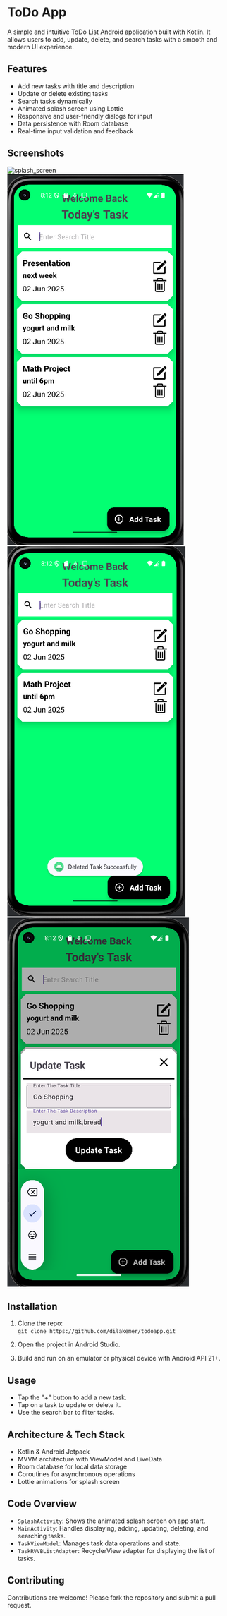 # ToDo App

A simple and intuitive ToDo List Android application built with Kotlin. It allows users to add, update, delete, and search tasks with a smooth and modern UI experience.

## Features

- Add new tasks with title and description
- Update or delete existing tasks
- Search tasks dynamically
- Animated splash screen using Lottie
- Responsive and user-friendly dialogs for input
- Data persistence with Room database
- Real-time input validation and feedback

## Screenshots
![splash_screen](https://github.com/user-attachments/assets/17396b33-9784-4e9d-9df9-c43558491d79)
![view_tasks](view_tasks.png)
![delete_tasks](after_delete_task.png)
![update_tasks](update_task.png)

## Installation

1. Clone the repo:  
   `git clone https://github.com/dilakemer/todoapp.git`

2. Open the project in Android Studio.

3. Build and run on an emulator or physical device with Android API 21+.

## Usage

- Tap the "+" button to add a new task.
- Tap on a task to update or delete it.
- Use the search bar to filter tasks.

## Architecture & Tech Stack

- Kotlin & Android Jetpack
- MVVM architecture with ViewModel and LiveData
- Room database for local data storage
- Coroutines for asynchronous operations
- Lottie animations for splash screen

## Code Overview

- `SplashActivity`: Shows the animated splash screen on app start.
- `MainActivity`: Handles displaying, adding, updating, deleting, and searching tasks.
- `TaskViewModel`: Manages task data operations and state.
- `TaskRVVBListAdapter`: RecyclerView adapter for displaying the list of tasks.

## Contributing

Contributions are welcome! Please fork the repository and submit a pull request.



